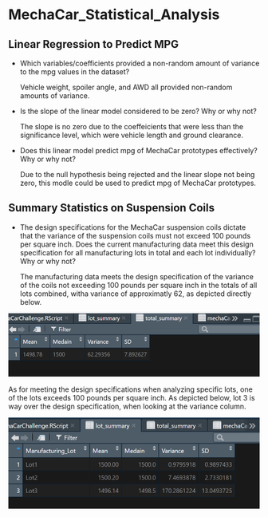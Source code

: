 # MechaCar_Statistical_Analysis

## Linear Regression to Predict MPG

  - Which variables/coefficients provided a non-random amount of variance to the mpg values in the dataset?
    
     Vehicle weight, spoiler angle, and AWD all provided non-random amounts of variance.

  - Is the slope of the linear model considered to be zero? Why or why not?

      The slope is no zero due to the coeffeicients that were less than the significance level, which were vehicle length and ground clearance.

  - Does this linear model predict mpg of MechaCar prototypes effectively? Why or why not?

      Due to the null hypothesis being rejected and the linear slope not being zero, this modle could be used to predict mpg of MechaCar prototypes.
    
## Summary Statistics on Suspension Coils

  - The design specifications for the MechaCar suspension coils dictate that the variance of the suspension coils must not exceed 100 pounds per square inch. Does the current manufacturing data meet this design specification for all manufacturing lots in total and each lot individually? Why or why not?

    The manufacturing data meets the design specification of the variance of the coils not exceeding 100 pounds per square inch in the totals of all lots combined, witha variance of approximatly 62, as depicted directly below.

![total_summary.PNG](Resources/total_summary.PNG)

   As for meeting the design specifications when analyzing specific lots, one of the lots exceeds 100 pounds per square inch.  As depicted below, lot 3 is way over the design specification, when looking at the variance column.
    
   ![lot_summary.PNG](Resources/lot_summary.PNG)
   
   

    
